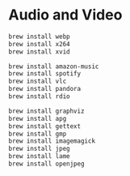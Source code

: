 # Audio and Video

```bash
brew install webp
brew install x264
brew install xvid
```

```bash
brew install amazon-music
brew install spotify
brew install vlc
brew install pandora
brew install rdio
```

```bash
brew install graphviz
brew install apg
brew install gettext
brew install gmp
brew install imagemagick
brew install jpeg
brew install lame
brew install openjpeg
```
